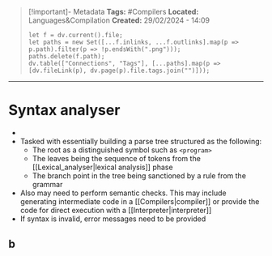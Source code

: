 > [!important]- Metadata
> **Tags:** #Compilers 
> **Located:** Languages&Compilation
> **Created:** 29/02/2024 - 14:09
> ```dataviewjs
> let f = dv.current().file;
> let paths = new Set([...f.inlinks, ...f.outlinks].map(p => p.path).filter(p => !p.endsWith(".png")));
> paths.delete(f.path);
> dv.table(["Connections", "Tags"], [...paths].map(p => [dv.fileLink(p), dv.page(p).file.tags.join("")]));
> ```

___
# Syntax analyser
- 
 - Tasked with essentially building a parse tree structured as the following:
    - The root as a distinguished symbol such as `<program>`
    - The leaves being the sequence of tokens from the [[Lexical_analyser|lexical analysis]] phase
    - The branch point in the tree being sanctioned by a rule from the grammar
- Also may need to perform semantic checks. This may include generating intermediate code in a [[Compilers|compiler]] or provide the code for direct execution with a [[Interpreter|interpreter]]
- If syntax is invalid, error messages need to be provided



## b